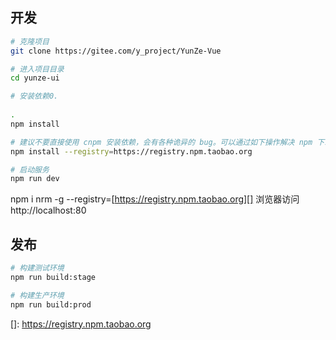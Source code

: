 ## 开发

```bash
# 克隆项目
git clone https://gitee.com/y_project/YunZe-Vue

# 进入项目目录
cd yunze-ui

# 安装依赖0.
 
.
npm install

# 建议不要直接使用 cnpm 安装依赖，会有各种诡异的 bug。可以通过如下操作解决 npm 下载速度慢的问题
npm install --registry=https://registry.npm.taobao.org

# 启动服务
npm run dev
```
npm i nrm -g --registry=[https://registry.npm.taobao.org][]
浏览器访问 http://localhost:80

## 发布

```bash
# 构建测试环境
npm run build:stage

# 构建生产环境
npm run build:prod
```

[]: https://registry.npm.taobao.org